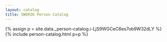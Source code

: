 ```yaml
---
layout: catalog
title: SWERIK Person Catalog
---
```

{% assign p = site.data._person-catalog.i-LjS9WGCeC6es7ob9W32dLY %}
{% include person-catalog.html p=p %}

